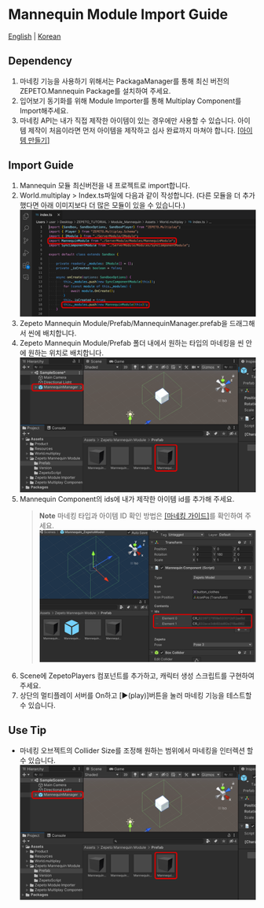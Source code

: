 # Mannequin Module Import Guide

[English](./README.md) | [Korean](./README_KR.md)

## Dependency
1. 마네킹 기능을 사용하기 위해서는 PackagaManager를 통해 최신 버전의 ZEPETO.Mannequin Package를 설치하여 주세요.
2. 입어보기 동기화를 위해 Module Importer를 통해 Multiplay Component를 Import해주세요.
3. 마네킹 API는 내가 직접 제작한 아이템이 있는 경우에만 사용할 수 있습니다. 아이템 제작이 처음이라면 먼저 아이템을 제작하고 심사 완료까지 마쳐야 합니다. [[아이템 만들기]](https://studio.zepeto.me/ko/console/items/create)

## Import Guide
1. Mannequin 모듈 최신버전을 내 프로젝트로 import합니다.
2. World.multiplay > Index.ts파일에 다음과 같이 작성합니다. (다른 모듈을 더 추가했다면 아래 이미지보다 더 많은 모듈이 있을 수 있습니다.)   
        <img width="700" alt="image" src="./Image/GuideImage1.png">     
3. Zepeto Mannequin Module/Prefab/MannequinManager.prefab을 드래그해서 씬에 배치합니다.
4. Zepeto Mannequin Module/Prefab 폴더 내에서 원하는 타입의 마네킹을 씬 안에 원하는 위치로 배치합니다.   
        <img width="700" alt="image" src="./Image/GuideImage2.png">   
5. Mannequin Component의 ids에 내가 제작한 아이템 id를 추가해 주세요.
    >**Note** 마네킹 타입과 아이템 ID 확인 방법은 [[마네킹 가이드]](https://docs.zepeto.me/studio-world/lang-ko/docs/zepeto_mannequin)를 확인하여 주세요.   
        <img width="700" alt="image" src="./Image/GuideImage3.png">   
6. Scene에 ZepetoPlayers 컴포넌트를 추가하고, 캐릭터 생성 스크립트를 구현하여 주세요.
7. 상단의 멀티플레이 서버를 On하고 [▶︎(play)]버튼을 눌러 마네킹 기능을 테스트할 수 있습니다. 


## Use Tip
- 마네킹 오브젝트의 Collider Size를 조정해 원하는 범위에서 마네킹을 인터렉션 할 수 있습니다.   
        <img width="700" alt="image" src="./Image/GuideImage2.png">   